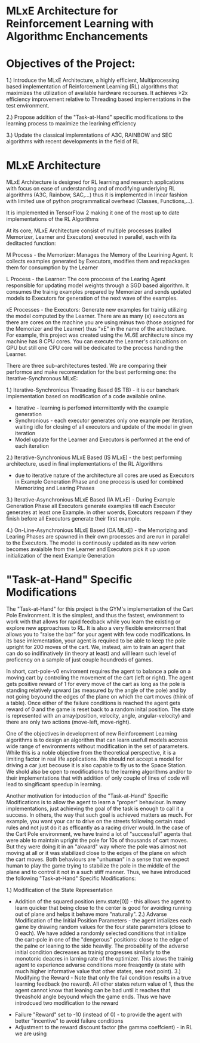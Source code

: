 # MLxE Architecture for Reinforcement Learning with Algorithmc Enchancements

# Objectives of the Project:
1.) Introduce the MLxE Architecture, a highly efficient, Multiprocessing based implementation of Reinforcement Learning (RL) algorithms that maximizes the utilization of available hardware recourses. It achieves >2x efficiency improvement relative to Threading based implementations in the test environment.

2.) Propose addition of the "Task-at-Hand" specific modifications to the learning process to maximize the learining efficiency

3.) Update the classical implemntations of A3C, RAINBOW and SEC algorithms with recent developments in the field of RL

# MLxE Architecture
MLxE Architecture is designed for RL learning and research applications with focus on ease of understanding and of modifying underlying RL algorithms (A3C, Rainbow, SAC,...) thus it is implemented in linear fashion with limited use of python programmatical overhead (Classes, Functions,...). 

It is implemented in TensorFlow 2 making it one of the most up to date implementations of the RL Algorithms

At its core, MLxE Architecture consist of multiple processes (called Memorizer, Learner and Executors) executed in parallel, each with its deditacted function:

M Process - the Memorizer: Manages the Memory of the Learining Agent. It collects examples generated by Executors, modifies them and repackages them for consumption by the Learner

L Process - the Learner: The core proccess of the Learing Agent responsible for updating model weights through a SGD based algorithm. It consumes the trainig examples prepared by Memorizer and sends updated models to Executors for generation of the next wave of the examples.

xE Processes - the Executors: Generate new examples for trainig utilizing the model computed by the Learner. There are as many (x) executors as there are cores on the machine you are using minus two (those assigned for the Memorizer and the Learner) thus "xE" in the name of the archtecture. For example, this project was created using the ML6E architecture since my machine has 8 CPU cores. You can execute the Learner's calcualtions on GPU but still one CPU core will be dedicated to the process handing the Learner. 

There are three sub-architectures tested. We are comparing their performce and make recomendation for the best performing one: the Iterative-Synchronous MLxE:

1.) Iterative-Synchronious Threading Based (IS TB) - it is our banchark implementation based on modification of a code available online.
- Iterative - learning is perfomed intermittently with the example generation
- Synchronious - each executor generates only one example per iteration, waiting idle for closing of all executors and update of the model in given iteration
- Model update for the Learner and Executors is performed at the end of each iteration

2.) Iterative-Synchronious MLxE Based (IS MLxE) - the best performing architecture, used in final implementations of the RL Algorithms
- due to iterative nature of the architecture all cores are used as Executors in Example Generation Phase and one process is used for combined Memorizing and Learing Phases 

3.) Iterative-Asynchronious MLxE Based (IA MLxE) - During Example Generation Phase all Executors generate examples till each Executor generates at least one Example. in other woerds, Executors respawn if they finish before all Executors generate their first example.

4.) On-Line-Asynchronious MLxE Based (OA MLxE) - the Memorizing and Learing Phases are spawned in their own processes and are run in parallel to the Executors. The model is continously updated as its new verion becomes avaialble from the Learner and Executors pick it up upon initialization of the next Example Generation

# "Task-at-Hand" Specific Modifications

The "Task-at-Hand" for this project is the GYM's implementation of the Cart Pole Environment. It is the simplest, and thus the fastest, environment to work with that allows for rapid feedback while you learn the existing or explore new approachses to RL. It is also a very flexible environment that allows you to "raise the bar" for your agent with few code modifications. In its base imlementation, your agent is required to be able to keep the pole upright for 200 moves of the cart. We, instead, aim to train an agent that can do so indifinatively (in theory at least) and will learn such level of proficency on a sample of just couple houndreds of games.

In short, cart-pole-v0 enviroment requires the agent to balance a pole on a moving cart by controling the movement of the cart (left or right). The agent gets positive reward of 1 for every move of the cart as long as the pole is standing relatively upward (as measured by the angle of the pole) and by not going beyound the edges of the plane on which the cart moves (think of a table). Once either of the failure conditions is reached the agent gets reward of 0 and the game is reset back to a random inital position. The state is represented with an array(position, velocity, angle, angular-velocity) and there are only two actions (move-left, move-right). 

One of the objectives in development of new Reinforcement Learning algorithms is to design an algorithm that can learn usefull models accross wide range of environments without modification in the set of parameters. While this is a noble objective from the theoretical perspective, it is a limiting factor in real life applications. We should not accept a model for driving a car just becouse it is also capable to fly us to the Space Station. We shold also be open to modifications to the learning algorithms and/or to their implementations that with addition of only couple of lines of code will lead to singificant speedup in learning.

Another motivation for intoduction of the "Task-at-Hand" Specific Modifications is to allow the agent to learn a "proper" behaviour. In many implementations, just achieving the goal of the task is enough to call it a success. In others, the way that such goal is achieved matters as much. For example, you want your car to drive on the streets following certain road rules and not just do it as efficantly as a racing driver would. In the case of the Cart Pole environment, we have traind a lot of "successfull" agents that were able to maintain upright the pole for 10s of thousands of cart moves. But they were doing it in an "akward" way where the pole was almost not moving at all or it was stabilized close to the edges of the plane on which the cart moves. Both behaviours are "unhuman" in a sense that we expect human to play the game trying to stabilize the pole in the middle of the plane and to control it not in a such stiff manner. Thus, we have introduced the following "Task-at-Hand" Specific Modifications:

1.) Modification of the State Representation
- Addition of the squared position (env.state[0]) - this allows the agent to learn quicker that being close to the center is good for avoiding running out of plane and helps it behave more "naturally".
2.) Advarse Modification of the Initial Position Parameters - the agent intializes each game by drawing random values for the four state parameters (close to 0 each). We have added a randomly selected conditions that initialize the cart-pole in one of the "dengerous" positions: close to the edge of the palne or leaning to the side heavilly. The probability of the advarse initial condition decreases as trainig progresses similarly to the monotonic deacres in larning rate of the optimizer. This alows the trainig agent to experience advarse conditions more freaqently (a state with much higher informative value that other states, see next point). 
3.) Modifying the Reward - Note that only the fail condition results in a true learning feedback (no reward). All other states return value of 1, thus the agent cannot know that leaning can be bad until it reaches that threashold angle beyound which the game ends. Thus we have introdcued two modification to the reward
* Failure "Reward" set to -10 (instead of 0) - to provide the agent with better "incentive" to avoid failure conditions
* Adjustment to the reward discount factor (the gamma coeffcient) - in RL we are using 



